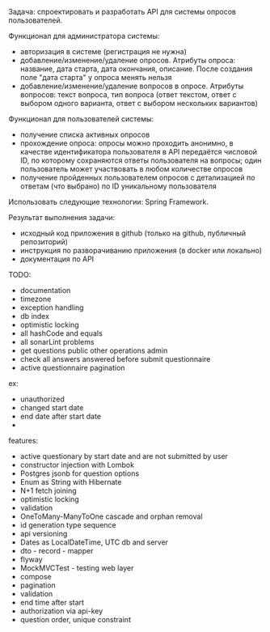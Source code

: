 Задача: спроектировать и разработать API для системы опросов пользователей.

Функционал для администратора системы:

- авторизация в системе (регистрация не нужна)
- добавление/изменение/удаление опросов. Атрибуты опроса: название, дата старта, дата окончания, описание. После создания поле "дата старта" у опроса менять нельзя
- добавление/изменение/удаление вопросов в опросе. Атрибуты вопросов: текст вопроса, тип вопроса (ответ текстом, ответ с выбором одного варианта, ответ с выбором нескольких вариантов)

Функционал для пользователей системы:

- получение списка активных опросов
- прохождение опроса: опросы можно проходить анонимно, в качестве идентификатора пользователя в API передаётся числовой ID, по которому сохраняются ответы пользователя на вопросы; один пользователь может участвовать в любом количестве опросов
- получение пройденных пользователем опросов с детализацией по ответам (что выбрано) по ID уникальному пользователя

Использовать следующие технологии: Spring Framework.

Результат выполнения задачи:
- исходный код приложения в github (только на github, публичный репозиторий)
- инструкция по разворачиванию приложения (в docker или локально)
- документация по API

TODO:
- documentation
- timezone
- exception handling
- db index
- optimistic locking
- all hashCode and equals
- all sonarLint problems
- get questions public other operations admin
- check all answers answered before submit questionnaire
- active questionnaire pagination

ex:
 - unauthorized
 - changed start date
 - end date after start date
 - 

features:
- active questionary by start date and are not submitted by user
- constructor injection with Lombok
- Postgres jsonb for question options
- Enum as String with Hibernate
- N+1 fetch joining
- optimistic locking
- validation
- OneToMany-ManyToOne cascade and orphan removal
- id generation type sequence
- api versioning
- Dates as LocalDateTime, UTC db and server
- dto - record - mapper
- flyway
- MockMVCTest - testing web layer
- compose
- pagination
- validation
- end time after start
- authorization via api-key
- question order, unique constraint